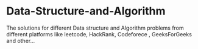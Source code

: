 # Data-Structure-and-Algorithm
The solutions for different Data structure and Algorithm problems from different platforms like leetcode, HackRank, Codeforece , GeeksForGeeks and other...
